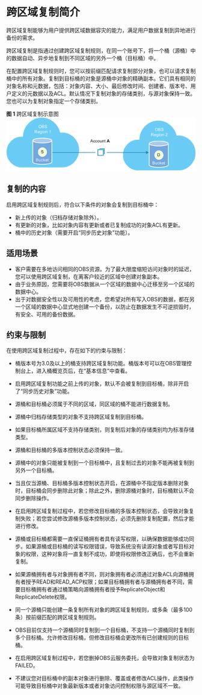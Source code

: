 # 跨区域复制简介<a name="obs_03_0002"></a>

跨区域复制能够为用户提供跨区域数据容灾的能力，满足用户数据复制到异地进行备份的需求。

跨区域复制是指通过创建跨区域复制规则，在同一个账号下，将一个桶（源桶）中的数据自动、异步地复制到不同区域的另外一个桶（目标桶）中。

在配置跨区域复制规则时，您可以按前缀匹配请求复制部分对象，也可以请求复制桶中的所有对象。复制到目标桶的对象是源桶中对象的精确副本。它们具有相同的对象名称和元数据，包括：对象内容、大小、最后修改时间、创建者、版本号、用户定义的元数据以及ACL。默认情况下复制对象的存储类别，与源对象保持一致。您也可以为复制对象指定一个存储类别。

**图 1**  跨区域复制示意图<a name="fig1334119194217"></a>  
![](figures/跨区域复制示意图.png "跨区域复制示意图")

## 复制的内容<a name="section6567154394516"></a>

启用跨区域复制规则后，符合以下条件的对象会复制到目标桶中：

-   新上传的对象（归档存储对象除外）。
-   有更新的对象，比如对象内容有更新或者已复制成功的对象ACL有更新。
-   桶中的历史对象（需要开启“同步历史对象”功能）。

## 适用场景<a name="section50131461181156"></a>

-   客户需要在多地访问相同的OBS资源。为了最大限度缩短访问对象时的延迟，您可以使用跨区域复制，在离客户较近的区域中创建对象副本。
-   由于业务原因，您需要将OBS数据从一个区域的数据中心迁移至另一个区域的数据中心。
-   出于对数据安全性以及可用性的考虑，您希望对所有写入OBS的数据，都在另一个区域的数据中心显式地创建一个备份，以防止在数据发生不可逆损毁时，有安全、可用的备份数据。

## 约束与限制<a name="section14840141181339"></a>

在使用跨区域复制过程中，存在如下的约束与限制：

-   桶版本号为3.0及以上的桶支持跨区域复制功能。桶版本号可以在OBS管理控制台上，进入桶概览页后，在“基本信息”中查看。
-   启用跨区域复制功能之前上传的对象，默认不会被复制到目标桶，除非开启了“同步历史对象”功能。
-   源桶和目标桶必须属于不同的区域，同区域的桶不能进行数据复制。
-   源桶中归档存储类型的对象不支持跨区域复制到目标桶。
-   如果目标桶所属区域不支持存储类别，则复制后对象的存储类别均为标准存储类型。
-   源桶和目标桶的多版本控制状态必须保持一致。
-   源桶中的对象只能被复制到一个目标桶中，且复制过去的对象不能再被复制到另外一个目标桶。
-   当且仅当源桶、目标桶多版本控制状态开启，在源桶中不指定版本删除对象时，目标桶会同步删除此对象；除此之外，删除源桶对象时，目标桶默认不会同步删除操作。

-   在启用跨区域复制过程中，若您修改目标桶的多版本控制状态，会导致对象复制失败；若您尝试修改源桶多版本控制状态，必须先删除复制配置，然后才能进行修改。
-   源桶或目标桶都需要一直保证桶拥有者具有读写权限，以确保数据能够成功同步。如果源桶或目标桶的读写权限错误，导致系统没有读源对象或者写目标对象的权限，这种对象将一直复制不成功，即使将权限修改正确后，也不会重新复制。
-   如果源桶拥有者与对象拥有者不同，则对象拥有者必须通过对象ACL向源桶拥有者授予READ和READ\_ACP权限；如果目标桶拥有者与源桶拥有者不同，需要目标桶拥有者通过桶策略向源桶拥有者授予ReplicateObject和ReplicateDelete权限。

-   同一个源桶只能创建一条复制所有对象的跨区域复制规则，或多条（最多100条）按前缀匹配的跨区域复制规则。
-   OBS目前仅支持一个源桶同时复制到一个目标桶，不支持一个源桶同时复制到多个目标桶。允许修改目标桶，但修改目标桶会更改所有已创建规则的目标桶。
-   在启用跨区域复制过程中，若您删掉OBS云服务委托，会导致对象复制状态为FAILED。
-   不建议您对目标桶中的副本对象进行删除、覆盖或者修改ACL操作，此类操作可能导致目标桶中对象最新版本或者对象访问控制权限与源区域不一致。

